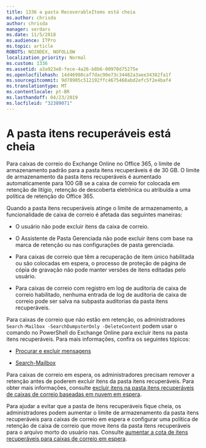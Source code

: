 ```yaml
---
title: 1336 a pasta RecoverableItems está cheia
ms.author: chrisda
author: chrisda
manager: serdars
ms.date: 11/5/2018
ms.audience: ITPro
ms.topic: article
ROBOTS: NOINDEX, NOFOLLOW
localization_priority: Normal
ms.custom: 1336
ms.assetid: a3a923e8-fece-4a26-b8b6-00970d75275e
ms.openlocfilehash: 14d46980caf7dac90e73c34482a3aee34382fa1f
ms.sourcegitcommit: 9d78905c512192ffc4675468abd2efc5f2e4baf4
ms.translationtype: MT
ms.contentlocale: pt-BR
ms.lasthandoff: 04/23/2019
ms.locfileid: "32389071"
---
```

# <a name="the-recoverable-items-folder-is-full"></a>A pasta itens recuperáveis está cheia

Para caixas de correio do Exchange Online no Office 365, o limite de armazenamento padrão para a pasta itens recuperáveis é de 30 GB. O limite de armazenamento da pasta itens recuperáveis é aumentado automaticamente para 100 GB se a caixa de correio for colocada em retenção de litígio, retenção de descoberta eletrônica ou atribuída a uma política de retenção do Office 365.

Quando a pasta itens recuperáveis atinge o limite de armazenamento, a funcionalidade de caixa de correio é afetada das seguintes maneiras:

- O usuário não pode excluir itens da caixa de correio.

- O Assistente de Pasta Gerenciada não pode excluir itens com base na marca de retenção ou nas configurações de pasta gerenciada.

- Para caixas de correio que têm a recuperação de item único habilitada ou são colocadas em espera, o processo de proteção de página de cópia de gravação não pode manter versões de itens editadas pelo usuário.

- Para caixas de correio com registro em log de auditoria de caixa de correio habilitado, nenhuma entrada de log de auditoria de caixa de correio pode ser salva na subpasta auditorias da pasta itens recuperáveis.

Para caixas de correio que não estão em retenção, os administradores `Search-Mailbox -SearchDumpsterOnly -DeleteContent` podem usar o comando no PowerShell do Exchange Online para excluir itens na pasta itens recuperáveis. Para mais informações, confira os seguintes tópicos: 

- [Procurar e excluir mensagens](https://docs.microsoft.com/office365/securitycompliance/search-for-and-delete-messagesadmin-help)

- [Search-Mailbox](https://docs.microsoft.com/powershell/module/exchange/mailboxes/Search-Mailbox)

Para caixas de correio em espera, os administradores precisam remover a retenção antes de poderem excluir itens da pasta itens recuperáveis. Para obter mais informações, consulte [excluir itens na pasta itens recuperáveis de caixas de correio baseadas em nuvem em espera](https://docs.microsoft.com/office365/securitycompliance/delete-items-in-the-recoverable-items-folder-of-mailboxes-on-hold).

Para ajudar a evitar que a pasta de itens recuperáveis fique cheia, os administradores podem aumentar o limite de armazenamento da pasta itens recuperáveis para caixas de correio em espera e configurar uma política de retenção de caixa de correio que move itens da pasta itens recuperáveis para o arquivo morto do usuário nas. Consulte [aumentar a cota de itens recuperáveis para caixas de correio em espera](https://docs.microsoft.com/office365/securitycompliance/increase-the-recoverable-quota-for-mailboxes-on-hold).
